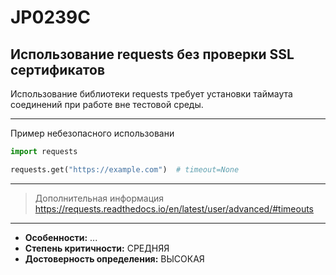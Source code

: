 # JP0239C
## Использование requests без проверки SSL сертификатов
Использование библиотеки requests требует установки таймаута соединений при работе вне тестовой среды.

---
Пример небезопасного использовани
```python linenums="1"
import requests

requests.get("https://example.com")  # timeout=None
```
---
> Дополнительная информация
> <https://requests.readthedocs.io/en/latest/user/advanced/#timeouts>
---
* __Особенности:__ ...
* __Степень критичности:__ СРЕДНЯЯ
* __Достоверность определения:__ ВЫСОКАЯ
